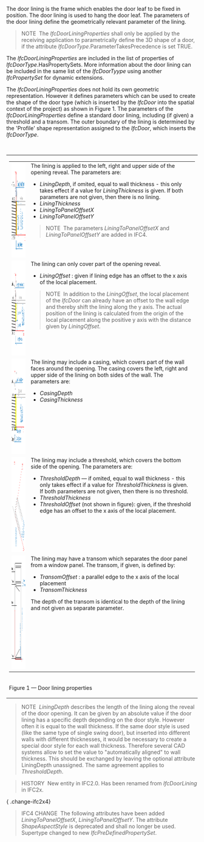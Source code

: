 The door lining is the frame which enables the door leaf to be fixed in position. The door lining is used to hang the door leaf. The parameters of the door lining define the geometrically relevant parameter of the lining.

> NOTE&nbsp; The _IfcDoorLiningProperties_ shall only be applied by the receiving application to parametrically define the 3D shape of a door, if the attribute _IfcDoorType_.ParameterTakesPrecedence is set TRUE.

The _IfcDoorLiningProperties_ are included in the list of properties of _IfcDoorType_.HasPropertySets. More information about the door lining can be included in the same list of the _IfcDoorTyype_ using another _IfcPropertySet_ for dynamic extensions.

The _IfcDoorLiningProperties_ does not hold its own geometric representation. However it defines parameters which can be used to create the shape of the door type (which is inserted by the _IfcDoor_ into the spatial context of the project) as shown in Figure 1. The parameters of the _IfcDoorLiningProperties_ define a standard door lining, including (if given) a threshold and a transom. The outer boundary of the lining is determined by the 'Profile' shape representation assigned to the _IfcDoor_, which inserts the _IfcDoorType_.

&nbsp;

<table>
 <tr>
  <td>
   <table class="gridtable">
    <tr valign="top">
     <td align="left" valign="top"><img src="../../../../../../figures/ifcdoorliningproperties-fig01.png" alt="lining 1" border="0" height="250" width="280"></td>
     <td align="left" valign="top">The lining is applied to the left, right and upper side of the opening reveal. The parameters are:
      <ul>
       <li class="small"><em>LiningDepth</em>, if omited, equal to wall thickness - this only takes effect if a value for <em>LiningThickness</em> is given. If both parameters are not given, then there is no lining.</li>
       <li class="small"><em>LiningThickness</em></li>
       <li class="small"><em>LiningToPanelOffsetX</em></li>
       <li class="small"><em>LiningToPanelOffsetY</em></li>
      </ul>
      <blockquote class="note">NOTE&nbsp; The parameters <em>LiningToPanelOffsetX</em> and <em>LiningToPanelOffsetY</em> are added in IFC4.</blockquote>
     </td>
    </tr>
    <tr valign="top">
     <td align="left" valign="top"><img src="../../../../../../figures/ifcdoorliningproperties-fig02.png" alt="lining 2" border="0" height="250" width="280"></td>
     <td align="left" valign="top">The lining can only cover part of the opening reveal.
      <ul>
       <li class="small"><em>LiningOffset</em> : given if lining edge has an offset to the x axis of the local placement.</li>
      </ul>
      <blockquote class="note">NOTE&nbsp; In addition to the <em>LiningOffset</em>, the local placement of the <em>IfcDoor</em> can already have an
       offset to the wall edge and thereby shift the lining along the y axis. The actual position of the lining is calculated from the
       origin of the local placement along the positive y axis with the distance given by <em>LiningOffset</em>.</blockquote>
     </td>
    </tr>
    <tr valign="top">
     <td align="left" valign="top"><img src="../../../../../../figures/ifcdoorliningproperties-fig03.png" alt="lining 3" border="0" height="250" width="280"></td>
     <td align="left" valign="top">The lining may include a casing, which covers part of the wall faces around the opening. The
      casing covers the left, right and upper side of the lining on both sides of the wall. The parameters are:
      <ul>
       <li class="small"><em>CasingDepth</em></li>
       <li class="small"><em>CasingThickness</em></li>
      </ul>
     </td>
    </tr>
    <tr>
     <td align="left" valign="top"><img src="../../../../../../figures/ifcdoorliningproperties-fig04.png" alt="lining 4" border="0" height="250" width="250"></td>
     <td align="left" valign="top">The lining may include a threshold, which covers the bottom side of the opening. The parameters are:
      <ul>
       <li><em>ThresholdDepth</em> &mdash; if omited, equal to wall thickness - this only takes effect if a value for <em>ThresholdThickness</em> is
        given. If both parameters are not given, then there is no threshold.</li>
       <li class="small"><em>ThresholdThickness</em></li>
       <li class="small"><em>ThresholdOffset</em> (not shown in figure): given, if the threshold edge has an offset to the x axis of the local placement.</li>
      </ul>
     </td>
    </tr>
    <tr valign="top">
     <td align="left" valign="top"><img src="../../../../../../figures/ifcdoorliningproperties-fig05.png" alt="lining 5" border="0" height="300" width="250"></td>
     <td align="left" valign="top">The lining may have a transom which separates the door panel from a window panel. The transom, if given, is defined by:
      <ul>
       <li class="small"><em>TransomOffset</em> : a parallel edge to the x axis of the local placement</li>
       <li class="small"><em>TransomThickness</em></li>
      </ul>
      <p>The depth of the transom is identical to the depth of the lining and not given as separate parameter.</p>
     </td>
    </tr>
   </table>
  </td>
 </tr>
 <tr>
  <td><p class="figure">Figure 1 &mdash; Door lining properties</p></td>
 </tr>
</table>



> NOTE&nbsp; _LiningDepth_ describes the length of the lining along the reveal of the door opening. It can be given by an absolute value if the door lining has a specific depth depending on the door style. However often it is equal to the wall thickness. If the same door style is used (like the same type of single swing door), but inserted into different walls with different thicknesses, it would be necessary to create a special door style for each wall thickness. Therefore several CAD systems allow to set the value to "automatically aligned" to wall thickness. This should be exchanged by leaving the optional attribute LiningDepth unassigned. The same agreement applies to _ThresholdDepth_.

> HISTORY&nbsp; New entity in IFC2.0. Has been renamed from _IfcDoorLining_ in IFC2x.

{ .change-ifc2x4}
> IFC4 CHANGE&nbsp; The following attributes have been added _LiningToPanelOffsetX_, _LiningToPanelOffsetY_. The attribute _ShapeAspectStyle_ is deprecated and shall no longer be used. Supertype changed to new _IfcPreDefinedPropertySet_.
